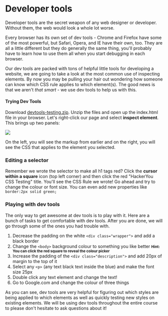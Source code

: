 # Developer tools

Developer tools are the secret weapon of any web designer or developer. Without them, the web would look a whole lot worse. 

Every browser has its own set of dev tools - Chrome and Firefox have some of the most powerful, but Safari, Opera, and IE have their own, too. They are all a little different but they do generally the same thing, you'll probably have to learn how to use them all when you start debugging in each browser. 

Our dev tools are packed with tons of helpful little tools for developing a website, we are going to take a look at the most common use of inspecting elements. By now you may be pulling your hair out wondering how someone can know which CSS rule applies to which element(s). The good news is that we aren't _that smart_ - we use dev tools to help us with this.

#### Trying Dev Tools
Download <a href="https://hychalknotes.s3.amazonaws.com/devtools-testing.zip" download>devtools-testing.zip</a>. Unzip the files and open up the index.html file in your browser.
Let's right-click our page and select **inspect element**. This brings up two panels:

![](https://hychalknotes.s3.amazonaws.com/Screen%20Shot%202016-12-05%20at%204.05.33%20PM.png)

On the left, you will see the markup from earlier and on the right, you will see the CSS that applies to the element you selected.

### Editing a selector
Remember we wrote the selector to make all h1 tags red? Click the **cursor within a square** icon (top left corner) and then click the red "HackerYou CSS Testing" title. You'll see the CSS Rule we wrote! Go ahead and try to change the colour or font size. You can even add new properties like `border:2px solid green;`

### Playing with dev tools
The only way to get awesome at dev tools is to play with it. Here are a bunch of tasks to get comfortable with dev tools. After you are done, we will go through some of the ones you had trouble with.

1. Decrease the padding on the white `<div class="wrapper">` and add a black border
2. Change the `<body>` background colour to something you like better <small>**Hint: You can click the red square to reveal the colour picker**</small>
3. Increase the padding of the `<div class="description">` and add 20px of margin to the top of it
3. Select any `<p>` (any text black text inside the blue) and make the font size 25px
4. Double click any text element and change the text!
5. Go to Google.com and change the colour of three things

As you can see, dev tools are very helpful for figuring out which styles are being applied to which elements as well as quickly testing new styles on existing elements. We will be using dev tools throughout the entire course to please don't hesitate to ask questions about it!

